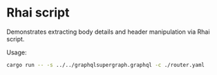 # Rhai script

Demonstrates extracting body details and header manipulation via Rhai script.

Usage:

```bash
cargo run -- -s ../../graphqlsupergraph.graphql -c ./router.yaml
```
